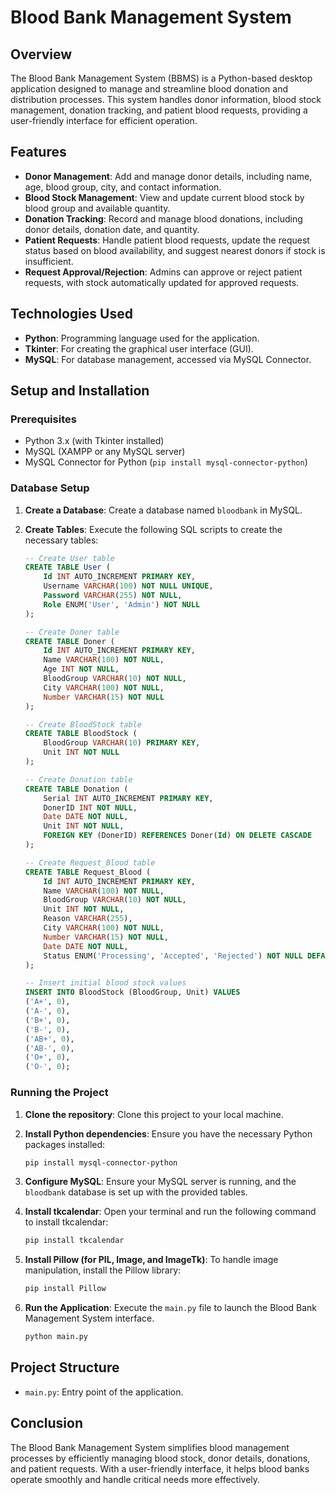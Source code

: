 # Blood Bank Management System

## Overview

The Blood Bank Management System (BBMS) is a Python-based desktop application designed to manage and streamline blood donation and distribution processes. This system handles donor information, blood stock management, donation tracking, and patient blood requests, providing a user-friendly interface for efficient operation.

## Features

- **Donor Management**: Add and manage donor details, including name, age, blood group, city, and contact information.
- **Blood Stock Management**: View and update current blood stock by blood group and available quantity.
- **Donation Tracking**: Record and manage blood donations, including donor details, donation date, and quantity.
- **Patient Requests**: Handle patient blood requests, update the request status based on blood availability, and suggest nearest donors if stock is insufficient.
- **Request Approval/Rejection**: Admins can approve or reject patient requests, with stock automatically updated for approved requests.

## Technologies Used

- **Python**: Programming language used for the application.
- **Tkinter**: For creating the graphical user interface (GUI).
- **MySQL**: For database management, accessed via MySQL Connector.

## Setup and Installation

### Prerequisites

- Python 3.x (with Tkinter installed)
- MySQL (XAMPP or any MySQL server)
- MySQL Connector for Python (`pip install mysql-connector-python`)

### Database Setup

1. **Create a Database**: Create a database named `bloodbank` in MySQL.
2. **Create Tables**: Execute the following SQL scripts to create the necessary tables:

   ```sql
   -- Create User table
   CREATE TABLE User (
       Id INT AUTO_INCREMENT PRIMARY KEY,
       Username VARCHAR(100) NOT NULL UNIQUE,
       Password VARCHAR(255) NOT NULL,
       Role ENUM('User', 'Admin') NOT NULL
   );

   -- Create Doner table
   CREATE TABLE Doner (
       Id INT AUTO_INCREMENT PRIMARY KEY,
       Name VARCHAR(100) NOT NULL,
       Age INT NOT NULL,
       BloodGroup VARCHAR(10) NOT NULL,
       City VARCHAR(100) NOT NULL,
       Number VARCHAR(15) NOT NULL
   );

   -- Create BloodStock table
   CREATE TABLE BloodStock (
       BloodGroup VARCHAR(10) PRIMARY KEY,
       Unit INT NOT NULL
   );

   -- Create Donation table
   CREATE TABLE Donation (
       Serial INT AUTO_INCREMENT PRIMARY KEY,
       DonerID INT NOT NULL,
       Date DATE NOT NULL,
       Unit INT NOT NULL,
       FOREIGN KEY (DonerID) REFERENCES Doner(Id) ON DELETE CASCADE
   );

   -- Create Request_Blood table
   CREATE TABLE Request_Blood (
       Id INT AUTO_INCREMENT PRIMARY KEY,
       Name VARCHAR(100) NOT NULL,
       BloodGroup VARCHAR(10) NOT NULL,
       Unit INT NOT NULL,
       Reason VARCHAR(255),
       City VARCHAR(100) NOT NULL,
       Number VARCHAR(15) NOT NULL,
       Date DATE NOT NULL,
       Status ENUM('Processing', 'Accepted', 'Rejected') NOT NULL DEFAULT 'Processing'
   );

   -- Insert initial blood stock values
   INSERT INTO BloodStock (BloodGroup, Unit) VALUES 
   ('A+', 0),
   ('A-', 0),
   ('B+', 0),
   ('B-', 0),
   ('AB+', 0),
   ('AB-', 0),
   ('O+', 0),
   ('O-', 0);
   ```

### Running the Project

1. **Clone the repository**: Clone this project to your local machine.
2. **Install Python dependencies**: Ensure you have the necessary Python packages installed:
   ```bash
   pip install mysql-connector-python
   ```
3. **Configure MySQL**: Ensure your MySQL server is running, and the `bloodbank` database is set up with the provided tables.
4. **Install tkcalendar**: Open your terminal and run the following command to install tkcalendar:
   ```bash
   pip install tkcalendar
   ```
5. **Install Pillow (for PIL, Image, and ImageTk)**: To handle image manipulation, install the Pillow library:
   ```bash
   pip install Pillow
   ```   
6. **Run the Application**: Execute the `main.py` file to launch the Blood Bank Management System interface.

   ```bash
   python main.py
   ```

## Project Structure

- `main.py`: Entry point of the application.

## Conclusion

The Blood Bank Management System simplifies blood management processes by efficiently managing blood stock, donor details, donations, and patient requests. With a user-friendly interface, it helps blood banks operate smoothly and handle critical needs more effectively.
